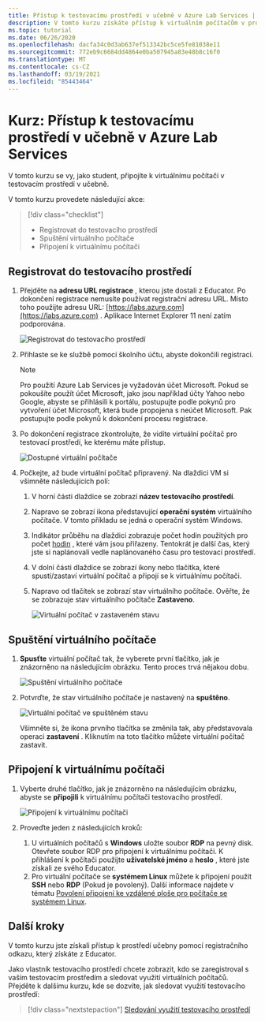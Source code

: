 ```yaml
---
title: Přístup k testovacímu prostředí v učebně v Azure Lab Services | Microsoft Docs
description: V tomto kurzu získáte přístup k virtuálním počítačům v prostředí učebny, které je nastavené pomocí Educator.
ms.topic: tutorial
ms.date: 06/26/2020
ms.openlocfilehash: dacfa34c0d3ab637ef513342bc5ce5fe81038e11
ms.sourcegitcommit: 772eb9c6684dd4864e0ba507945a83e48b8c16f0
ms.translationtype: MT
ms.contentlocale: cs-CZ
ms.lasthandoff: 03/19/2021
ms.locfileid: "85443464"
---
```

# <a name="tutorial-access-a-classroom-lab-in-azure-lab-services"></a>Kurz: Přístup k testovacímu prostředí v učebně v Azure Lab Services
V tomto kurzu se vy, jako student, připojíte k virtuálnímu počítači v testovacím prostředí v učebně. 

V tomto kurzu provedete následující akce:

> [!div class="checklist"]
> * Registrovat do testovacího prostředí
> * Spuštění virtuálního počítače
> * Připojení k virtuálnímu počítači

## <a name="register-to-the-lab"></a>Registrovat do testovacího prostředí

1. Přejděte na **adresu URL registrace** , kterou jste dostali z Educator. Po dokončení registrace nemusíte používat registrační adresu URL. Místo toho použijte adresu URL: [https://labs.azure.com](https://labs.azure.com) . Aplikace Internet Explorer 11 není zatím podporována. 

    ![Registrovat do testovacího prostředí](./media/tutorial-connect-vm-in-classroom-lab/register-lab.png)
1. Přihlaste se ke službě pomocí školního účtu, abyste dokončili registraci. 

    > [!NOTE]
    > Pro použití Azure Lab Services je vyžadován účet Microsoft. Pokud se pokoušíte použít účet Microsoft, jako jsou například účty Yahoo nebo Google, abyste se přihlásili k portálu, postupujte podle pokynů pro vytvoření účet Microsoft, která bude propojena s neúčet Microsoft. Pak postupujte podle pokynů k dokončení procesu registrace. 
1. Po dokončení registrace zkontrolujte, že vidíte virtuální počítač pro testovací prostředí, ke kterému máte přístup. 

    ![Dostupné virtuální počítače](./media/tutorial-connect-vm-in-classroom-lab/accessible-vms.png)
1. Počkejte, až bude virtuální počítač připravený. Na dlaždici VM si všimněte následujících polí:
    1. V horní části dlaždice se zobrazí **název testovacího prostředí**.
    1. Napravo se zobrazí ikona představující **operační systém** virtuálního počítače. V tomto příkladu se jedná o operační systém Windows. 
    1. Indikátor průběhu na dlaždici zobrazuje počet hodin použitých pro počet [hodin](how-to-configure-student-usage.md#set-quotas-for-users) , které vám jsou přiřazeny. Tentokrát je další čas, který jste si naplánovali vedle naplánovaného času pro testovací prostředí. 
    1. V dolní části dlaždice se zobrazí ikony nebo tlačítka, které spustí/zastaví virtuální počítač a připojí se k virtuálnímu počítači. 
    1. Napravo od tlačítek se zobrazí stav virtuálního počítače. Ověřte, že se zobrazuje stav virtuálního počítače **Zastaveno**. 

        ![Virtuální počítač v zastaveném stavu](./media/tutorial-connect-vm-in-classroom-lab/vm-in-stopped-state.png)

## <a name="start-the-vm"></a>Spuštění virtuálního počítače
1. **Spusťte** virtuální počítač tak, že vyberete první tlačítko, jak je znázorněno na následujícím obrázku. Tento proces trvá nějakou dobu.  

    ![Spuštění virtuálního počítače](./media/tutorial-connect-vm-in-classroom-lab/start-vm.png)
4. Potvrďte, že stav virtuálního počítače je nastavený na **spuštěno**. 

    ![Virtuální počítač ve spuštěném stavu](./media/tutorial-connect-vm-in-classroom-lab/vm-running.png)

    Všimněte si, že ikona prvního tlačítka se změnila tak, aby představovala operaci **zastavení** . Kliknutím na toto tlačítko můžete virtuální počítač zastavit. 

## <a name="connect-to-the-vm"></a>Připojení k virtuálnímu počítači

1. Vyberte druhé tlačítko, jak je znázorněno na následujícím obrázku, abyste se **připojili** k virtuálnímu počítači testovacího prostředí. 

    ![Připojení k virtuálnímu počítači](./media/tutorial-connect-vm-in-classroom-lab/connect-vm.png)
2. Proveďte jeden z následujících kroků: 
    1. U virtuálních počítačů s **Windows** uložte soubor **RDP** na pevný disk. Otevřete soubor RDP pro připojení k virtuálnímu počítači. K přihlášení k počítači použijte **uživatelské jméno** a **heslo** , které jste získali ze svého Educator. 
    3. Pro virtuální počítače se **systémem Linux** můžete k připojení použít **SSH** nebo **RDP** (Pokud je povolený). Další informace najdete v tématu [Povolení připojení ke vzdálené ploše pro počítače se systémem Linux](how-to-enable-remote-desktop-linux.md). 

## <a name="next-steps"></a>Další kroky
V tomto kurzu jste získali přístup k prostředí učebny pomocí registračního odkazu, který získáte z Educator.

Jako vlastník testovacího prostředí chcete zobrazit, kdo se zaregistroval s vaším testovacím prostředím a sledovat využití virtuálních počítačů. Přejděte k dalšímu kurzu, kde se dozvíte, jak sledovat využití testovacího prostředí:

> [!div class="nextstepaction"]
> [Sledování využití testovacího prostředí](tutorial-track-usage.md) 
